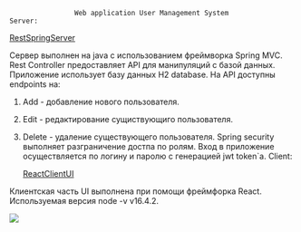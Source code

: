                     Web application User Management System
    Server:
<a href="https://github.com/Ruslan5/javaR2EE/tree/master/06_ums_springServer_reactUI/restSpringServer">RestSpringServer</a>

Сервер выполнен на java с использованием фреймворка Spring MVC.
Rest Controller предоставляет API для манипуляций с базой данных.
Приложение использует базу данных H2 database.
На API доступны endpoints на:
1) Add - добавление нового пользователя.
2) Edit - редактирование сущиствующиго пользователя.
3) Delete - удаление существующего пользователя.
Spring security выполняет разграничение достпа по ролям.
Вход в приложение осуществляется по логину и паролю c генерацией jwt token`a.
   Client:

   <a href="https://github.com/Ruslan5/javaR2EE/tree/master/06_ums_springServer_reactUI/reactclientui">ReactClientUI</a>

Клиентская часть UI выполнена при помощи фреймфорка React.
Используемая версия node -v v16.4.2.

![](https://github.com/Ruslan5/javaR2EE/tree/master/06_ums_springServer_reactUI/reactdemo.gif)

